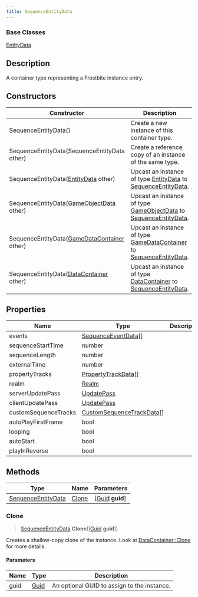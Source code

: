 ```yaml
---
title: SequenceEntityData
---
```

### Base Classes

[EntityData](/vext/ref/fb/entitydata/)

## Description

A container type representing a Frostbite instance entry.

## Constructors

| Constructor                                                                   | Description                                                                                                                 |
| ----------------------------------------------------------------------------- | --------------------------------------------------------------------------------------------------------------------------- |
| SequenceEntityData()                                                          | Create a new instance of this container type.                                                                               |
| SequenceEntityData(SequenceEntityData other)                                  | Create a reference copy of an instance of the same type.                                                                    |
| SequenceEntityData([EntityData](/vext/ref/fb/entitydata/) other)                            | Upcast an instance of type [EntityData](/vext/ref/fb/entitydata/) to [SequenceEntityData](/vext/ref/fb/sequenceentitydata/).                            |
| SequenceEntityData([GameObjectData](/vext/ref/fb/gameobjectdata/) other)                    | Upcast an instance of type [GameObjectData](/vext/ref/fb/gameobjectdata/) to [SequenceEntityData](/vext/ref/fb/sequenceentitydata/).                    |
| SequenceEntityData([GameDataContainer](/vext/ref/fb/gamedatacontainer/) other)              | Upcast an instance of type [GameDataContainer](/vext/ref/fb/gamedatacontainer/) to [SequenceEntityData](/vext/ref/fb/sequenceentitydata/).              |
| SequenceEntityData([DataContainer](/vext/ref/shared/class/datacontainer) other) | Upcast an instance of type [DataContainer](/vext/ref/shared/class/datacontainer) to [SequenceEntityData](/vext/ref/fb/sequenceentitydata/). |

## Properties

| Name                 | Type                                                   | Description |
| -------------------- | ------------------------------------------------------ | ----------- |
| events               | [SequenceEventData](/vext/ref/fb/sequenceeventdata/)\[\]             |             |
| sequenceStartTime    | number                                                 |             |
| sequenceLength       | number                                                 |             |
| externalTime         | number                                                 |             |
| propertyTracks       | [PropertyTrackData](/vext/ref/fb/propertytrackdata/)\[\]             |             |
| realm                | [Realm](/vext/ref/fb/realm/)                                         |             |
| serverUpdatePass     | [UpdatePass](/vext/ref/fb/updatepass/)                               |             |
| clientUpdatePass     | [UpdatePass](/vext/ref/fb/updatepass/)                               |             |
| customSequenceTracks | [CustomSequenceTrackData](/vext/ref/fb/customsequencetrackdata/)\[\] |             |
| autoPlayFirstFrame   | bool                                                   |             |
| looping              | bool                                                   |             |
| autoStart            | bool                                                   |             |
| playInReverse        | bool                                                   |             |

## Methods

| Type                                     | Name            | Parameters                                     |
| ---------------------------------------- | --------------- | ---------------------------------------------- |
| [SequenceEntityData](/vext/ref/fb/sequenceentitydata/) | [Clone](#clone) | \[[Guid](/vext/ref/shared/class/guid) **guid**\] |

### Clone

> [SequenceEntityData](/vext/ref/fb/sequenceentitydata/) **Clone**(\[[Guid](/vext/ref/shared/class/guid) **guid**\])

Creates a shallow-copy clone of the instance. Look at [DataContainer::Clone](/vext/ref/shared/class/datacontainer#clone) for more details.

#### Parameters

| Name | Type         | Description                                 |
| ---- | ------------ | ------------------------------------------- |
| guid | [Guid](/vext/ref/shared/class/guid/) | An optional GUID to assign to the instance. |
